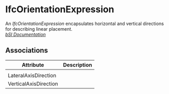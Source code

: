 IfcOrientationExpression
========================
An _IfcOrientationExpression_ encapsulates horizontal and vertical directions
for describing linear placement.  
[ _bSI
Documentation_](https://standards.buildingsmart.org/IFC/DEV/IFC4_2/FINAL/HTML/schema/ifcgeometryresource/lexical/ifcorientationexpression.htm)


Associations
------------
| Attribute             | Description   |
|-----------------------|---------------|
|                       |               |
| LateralAxisDirection  |               |
| VerticalAxisDirection |               |

